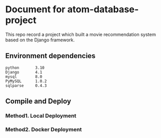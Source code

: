 # Document for atom-database-project
This repo record a project which built a movie recommendation system based on the Django framework.

## Environment dependencies
```text
python       3.10
Django       4.1
mysql        8.0
PyMySQL      1.0.2
sqlparse     0.4.3
```

## Compile and Deploy
### Method1. Local Deployment

### Method2. Docker Deployment